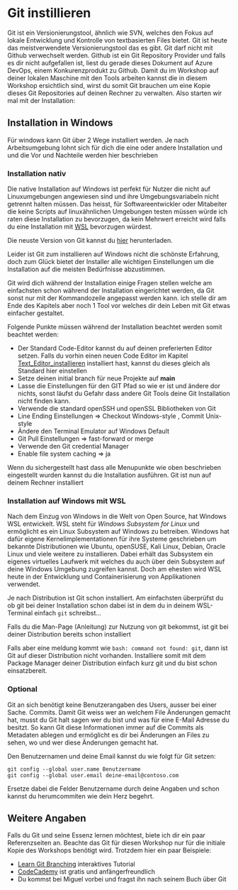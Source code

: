 # Git instillieren
Git ist ein Versionierungstool, ähnlich wie SVN, welches den Fokus auf lokale Entwicklung und Kontrolle von textbasierten Files bietet. Git ist heute das meistverwendete Versionierungstool das es gibt. Git darf nicht mit Github verwechselt werden. Github ist ein Git Repository Provider und falls es dir nicht aufgefallen ist, liest du gerade dieses Dokument auf Azure DevOps, einem Konkurenzprodukt zu Github. Damit du im Workshop auf deiner lokalen Maschine mit den Tools arbeiten kannst die in diesem Workshop ersichtlich sind, wirst du somit Git brauchen um eine Kopie dieses Git Repositories auf deinen Rechner zu verwalten. Also starten wir mal mit der Installation:

## Installation in Windows
Für windows kann Git über 2 Wege installiert werden. Je nach Arbeitsumgebung lohnt sich für dich die eine oder andere Installation und und die Vor und Nachteile werden hier beschrieben

### Installation nativ
Die native Installation auf Windows ist perfekt für Nutzer die nicht auf Linuxumgebungen angewiesen sind und ihre Umgebungsvariabeln nicht getrennt halten müssen. Das heisst, für Softwareentwickler oder Mitabeiter die keine Scripts auf linuxähnlichen Umgebungen testen müssen würde ich raten diese Installation zu bevorzugen, da kein Mehrwert erreicht wird falls du eine Installation mit [WSL](https://learn.microsoft.com/de-de/windows/wsl/about) bevorzugen würdest.

Die neuste Version von Git kannst du [hier](https://github.com/git-for-windows/git/releases/download/v2.43.0.windows.1/Git-2.43.0-64-bit.exe) herunterladen.

Leider ist Git zum installieren auf Windows nicht die schönste Erfahrung, doch zum Glück bietet der Installer alle wichtigen Einstellungen um die Installation auf die meisten Bedürfnisse abzustimmen.

Git wird dich während der Installation einige Fragen stellen welche am einfachsten schon während der Installation eingerichtet werden, da Git sonst nur mit der Kommandozeile angepasst werden kann. ich stelle dir am Ende des Kapitels aber noch 1 Tool vor welches dir dein Leben mit Git etwas einfacher gestaltet.

Folgende Punkte müssen während der Installation beachtet werden somit beachtet werden:

- Der Standard Code-Editor kannst du auf deinen preferierten Editor setzen. Falls du vorhin einen neuen Code Editor im Kapitel [Text_Editor_installieren](https://dev.azure.com/Rebsamen-Group/_git/Netzwerk-Workshop?path=/00_Voraussetzungen/01_Text-Editor_installieren.md) installiert hast, kannst du dieses gleich als Standard hier einstellen
- Setze deinen initial branch für neue Projekte auf **main**
- Lasse die Einstellungen für den GIT Pfad so wie er ist und ändere dor nichts, sonst läufst du Gefahr dass andere Git Tools deine Git Installation nicht finden kann.
- Verwende die standard openSSH und openSSL Bibliotheken von Git
- Line Ending Einstellungen => Checkout Windows-style , Commit Unix-style
- Ändere den Terminal Emulator auf Windows Default
- Git Pull Einstellungen => fast-forward or merge
- Verwende den Git credential Manager
- Enable file system caching => ja

Wenn du sichergestellt hast dass alle Menupunkte wie oben beschrieben eingestellt wurden kannst du die Installation ausführen. Git ist nun auf deinem Rechner installiert

### Installation auf Windows mit WSL
Nach dem Einzug von Windows in die Welt von Open Source, hat Windows WSL entwickelt. WSL steht für *Windows Subsystem for Linux* und ermöglicht es ein Linux Subsystem auf Windows zu betreiben. Windows hat dafür eigene Kernelimplementationen für ihre Systeme geschrieben um bekannte Distributionen wie Ubuntu, openSUSE, Kali Linux, Debian, Oracle Linux und viele weitere zu installieren. Dabei erhält das Subsystem ein eigenes virtuelles Laufwerk mit welches du auch über dein Subsystem auf deine Windows Umgebung zugreifen kannst. Doch am ehesten wird WSL heute in der Entwicklung und Containerisierung von Applikationen verwendet.

Je nach Distribution ist Git schon installiert. Am einfachsten überprüfst du ob git bei deiner Installation schon dabei ist in dem du in deinem WSL-Terminal einfach `git` schreibst...

Falls du die Man-Page (Anleitung) zur Nutzung von git bekommst, ist git bei deiner Distribution bereits schon installiert

Falls aber eine meldung kommt wie `bash: command not found: git`, dann ist Git auf dieser Distribution nicht vorhanden. Installiere somit mit dem Package Manager deiner Distribution einfach kurz git und du bist schon einsatzbereit.


### Optional
Git an sich benötigt keine Benutzerangaben des Users, ausser bei einer Sache. Commits. Damit Git weiss wer an welchem File Änderungen gemacht hat, musst du Git halt sagen wer du bist und was für eine E-Mail Adresse du besitzt. So kann Git diese Informationen immer auf die Commits als Metadaten ablegen und ermöglicht es dir bei Änderungen an Files zu sehen, wo und wer diese Änderungen gemacht hat.

Den Benutzernamen und deine Email kannst du wie folgt für Git setzen:
```
git config --global user.name Benutzername
git config --global user.email deine-email@contoso.com
```
Ersetze dabei die Felder Benutzername durch deine Angaben und schon kannst du herumcommiten wie dein Herz begehrt.

## Weitere Angaben
Falls du Git und seine Essenz lernen möchtest, biete ich dir ein paar Referenzseiten an. Beachte das Git für diesen Workshop nur für die initiale Kopie des Workshops benötigt wird. Trotzdem hier ein paar Beispiele:

- [Learn Git Branching](https://learngitbranching.js.org/) interaktives Tutorial
- [CodeCademy](https://www.codecademy.com/learn/learn-git) ist gratis und anfängerfreundlich
- Du kommst bei Miguel vorbei und fragst ihn nach seinem Buch über Git
